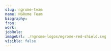 ```yaml
---
slug: ngrome-team
name: NGRome Team
biography: 
from: 
work: 
jobRole: 
imageUrl: ./ngrome-logos/ngrome-red-shield.svg
visible: false
---
```

